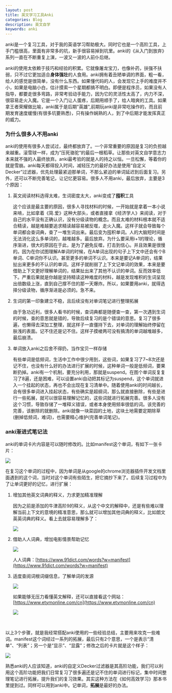 ```yaml
---
layout: post
title: 英文学习工具Anki
categories: Blog
description: 英文自学
keywords: anki
---
```


anki是一个复习工具，对于我的英语学习帮助极大。同时它也是一个高阶工具，上手门槛很高，里面有非常多的坑，新手很容易掉到坑里。anki的《从入门到放弃》系列一直在不断重复上演，一波又一波的人前仆后继。

anki的使用太依赖于技巧和经验的积累。它就像屠龙宝刀，也像补药，扶强不扶弱，只不过它更加适合**身体强壮**的人食用。anki拥有着丑陋单调的界面，粗一看，给人的感觉是很简单，没有什么东西。如果懂代码的人，会发现它上手的难度并不小，如果是电脑小白，估计摸索一个星期都搞不明白。即便是程序员，如果没有人指导，都要走很多弯路，非常考验动手能力，因为它的灵活性太高了，内力不深，很容易走火入魔。它是一个入门让人蛋疼，后期用顺手了，给人暗爽的工具。如果拿王者荣耀做比喻，anki属于是后期"英雄",前期玩anki是非常吃操作的，而且前期发育速度缓慢(有很多坑要熟悉)，只有操作娴熟的人，到了中后期才能发挥真正的威力。



### 为什么很多人不用anki

anki的使用有很多人尝试过，最终都放弃了。一个非常重要的原因是复习的负担越来越重。滚雪球一样，成为”压死骆驼“的最后一根稻草。让那些对英文自学意志力本来就不强的人最终放弃。anki最考验的就是人的持之以恒。一旦松懈，等着你的就是雪崩。anki每天都得投入时间，减轻压力的最好办法是使用“自定义Decker”过滤器，优先处理最紧迫那单词，不那么紧迫的单词延迟到后面复习。另外，还可以不断完善笔记，让记忆更容易。很多人不用anki，最后放弃，主要是3个原因：



1. 英文阅读材料选得太难，生词密度太大，anki变成了**囤积**工具

   这个应该是最主要的原因，很多人寻找材料的时候，一开始就是拿着一本小说来啃，比如拿着《简.爱》这种大部头，或者直接拿《经济学人》来阅读，对于自己的水平没有正确认识，没有分级读物的概念。而且太难的材料根本就不适合精读，越是难越要追求精读越容易被反噬，走火入魔。这样子就会导致每个单词都会查词典，查了一堆生词出来。最后变为囤积单词。人的大脑短时间是无法消化这么多单词的，越堆越多。最后放弃。为什么要采用i+1的理论，循序渐进，很大的原因在于此，是为了避免反噬，打击到信心。并且效果是很慢的。因为在你试图理解A单词的时候，在A单词出现的句子上下文中还会有个B单词、C单词你不认识。甚至更多的单词不认识。本来是要记A单词的，结果扯出来更多的不认识的单词。这样子就削弱了上下文记单词的效果，本来是要借助上下文更好理解单词的，结果扯出来了其他不认识的单词。反而效率低下。严重后果就是你越是坚持精读这种难度的材料，越是发现堆积的生词呈现出倍数级上涨，直到自己撑不住的那一天爆炸。所以，如果要用anki，就得选择分级读物，循序渐进是必须的。急不来。

2. 生词的第一印象建立不稳，且后续没有对单词笔记进行整理拓展

   由于急功近利，很多人看书的时候，查词典都是随便查一查，第一次遇到生词的时候，查的意思就是错的，导致后续复习的是个错误的意思。复习了很多遍，也懒得去深加工整理，就这样子一直僵持下去，对单词的理解始终停留在肤浅的表面。记不住还是记不住。这样子摸棱两可没有搞清的单词越堆越多，最后崩溃。

3. 单词放入anki之后舍不得扔，当作宝贝一样存储

   有些单词是低频词，生活中工作中很少用到，这些词，如果复习了7~8次还是记不住，也没有什么好的办法进行扩展的时候，这种单词一般是低频词，要果断扔掉。anki有一个机制，要充分利用，那就是suspend。在图个单词反复复习了8遍，还是困难，可以设置anki自动把其标记为suspend，这个单词就进入一个挂起的状态，再也不会出现在复习清单中。随着使用anki的时间越长，会有很多单词进入挂起状态，有些确实是超纲词，那么就直接删除，有些是进行一些拓展，就可以很容易理解记忆的，这些词就进行拓展完善。很多人没有这个习惯，导致存储了一堆释义错误，或者本身使用频率很低的词。该完善的完善，该删除的就删除。anki就像一块菜园的土地，这块土地需要定期除草(删掉低频词，难词)，也需要精心维护(完善单词笔记)。



### anki渐进式笔记法

anki的单词卡片内容是可以随时修改的。比如manifest这个单词，有如下一张卡片：

<img src="https://cs-cn.top//images/posts/20210714194447.png"/>

在复习这个单词的过程中，因为单词是从google的chrome浏览器插件开发文档里面遇到的这个词，当时对这个单词有些陌生，把它摘抄下来了。后续复习过程中为了让单词更好的记忆，进行扩展：

1. 增加其他英文词典的释义，力求更加精准理解

   因为之前是添加的牛津高阶9的释义，从这个中文的解释中，还是有些难以理解当前上下文的意境的精准意思，那么就可以增加其他词典的释义，比如朗文英英词典的释义。看上去就容易理解多了：

   <img src="https://cs-cn.top//images/posts/20210714195219.png"/>

2. 借助人人词典，增加电影情景帮助记忆

   <img src="https://cs-cn.top//images/posts/manifest_95833.png"/>

   人人词典：[https://www.91dict.com/words?w=manifest](https://www.91dict.com/words?w=manifest)

3. 适度查阅词根词缀信息，了解单词的发源

   <img src="https://cs-cn.top//images/posts/cigen_cizui_200816.png"/>

   如果能够无压力看懂英文解释，还可以直接看这个网站：[https://www.etymonline.com/cn](https://www.etymonline.com/cn)

   <img src="https://cs-cn.top//images/posts/suyuan_03526.png"/>


<br/>

以上3个步骤，就是我经常搭配anki使用的一些经验总结，主要用来攻克一些难词。manifest这个词经过一系列的拓展，最后只有2个意思，一个是表示“清单”、“列表”；另一个是“显示”、“显露”；修改之后的卡片就是这个样子：

<img src="https://cs-cn.top//images/posts/result_203722.png"/>
<br/>


熟悉anki的人应该知道，anki的自定义Decker过滤器是其高阶功能，我们可以利用这个高阶功能把我们日常复习了很多遍还是记不住的单词进行标记，集中时间整理笔记进行拓展，提升我们的复习效果。其实这种方法在《如何高效学习》那本书里提到过。同样可以用到anki中。记单词，**拓展**是最好的办法。












